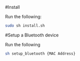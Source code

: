 #Install

Run the following:

```bash
sudo sh install.sh
```

#Setup a Bluetooth device

Run the following

```bash
sh setup_bluetooth {MAC Address}
```
